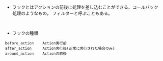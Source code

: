 - フックとはアクションの前後に処理を差し込むことができる、コールバック処理のようなもの。 フィルターと呼ぶこともある。  
<br>

- フックの種類  
```
before_action    Action実行前
after_action     Action実行後(正常に実行された場合のみ)
around_action    Actionの前後
```